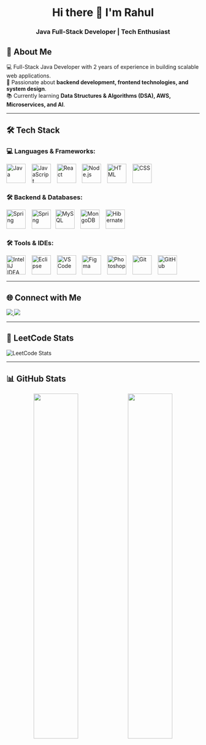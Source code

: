 <h1 align="center"> Hi there 👋 I'm Rahul </h1>  
<h3 align="center"> Java Full-Stack Developer | Tech Enthusiast </h3>  

## 🚀 About Me  
💻 Full-Stack Java Developer with 2 years of experience in building scalable web applications.  
🔹 Passionate about **backend development, frontend technologies, and system design**.  
📚 Currently learning **Data Structures & Algorithms (DSA), AWS, Microservices, and AI**.   

---

## 🛠 Tech Stack  

### **💻 Languages & Frameworks:**  
<p align="left">  
  <img src="https://cdn.jsdelivr.net/gh/devicons/devicon/icons/java/java-original.svg" title="Java" width="50" height="50"/> &nbsp;&nbsp;
  <img src="https://cdn.jsdelivr.net/gh/devicons/devicon/icons/javascript/javascript-original.svg" title="JavaScript" width="50" height="50"/> &nbsp;&nbsp;
  <img src="https://cdn.jsdelivr.net/gh/devicons/devicon/icons/react/react-original.svg" title="React" width="50" height="50"/> &nbsp;&nbsp;
  <img src="https://cdn.jsdelivr.net/gh/devicons/devicon/icons/nodejs/nodejs-original.svg" title="Node.js" width="50" height="50"/> &nbsp;&nbsp;
  <img src="https://cdn.jsdelivr.net/gh/devicons/devicon/icons/html5/html5-original.svg" title="HTML" width="50" height="50"/> &nbsp;&nbsp;
  <img src="https://cdn.jsdelivr.net/gh/devicons/devicon/icons/css3/css3-original.svg" title="CSS" width="50" height="50"/> &nbsp;&nbsp;
</p>  

### **🛠 Backend & Databases:**  
<p align="left">
  <img src="https://cdn.jsdelivr.net/gh/devicons/devicon/icons/spring/spring-original.svg" title="Spring" width="50" height="50"/> &nbsp;&nbsp;
  <img src="https://img.icons8.com/color/48/spring-logo.png" title="Spring" width="50" height="50"/>&nbsp;&nbsp;
  <img src="https://cdn.jsdelivr.net/gh/devicons/devicon/icons/mysql/mysql-original.svg" title="MySQL" width="50" height="50"/> &nbsp;&nbsp;
  <img src="https://cdn.jsdelivr.net/gh/devicons/devicon/icons/mongodb/mongodb-original.svg" title="MongoDB" width="50" height="50"/> &nbsp;&nbsp;
  <img src="https://img.icons8.com/color/48/hibernate.png" title="Hibernate" width="50" height="50"/> &nbsp;&nbsp;
</p>  

### **🛠 Tools & IDEs:**  
<p align="left">  
  <img src="https://cdn.jsdelivr.net/gh/devicons/devicon/icons/intellij/intellij-original.svg" title="IntelliJ IDEA" width="50" height="50"/> &nbsp;&nbsp;
  <img src="https://cdn.jsdelivr.net/gh/devicons/devicon/icons/eclipse/eclipse-original.svg" title="Eclipse" width="50" height="50"/> &nbsp;&nbsp;
  <img src="https://cdn.jsdelivr.net/gh/devicons/devicon/icons/vscode/vscode-original.svg" title="VS Code" width="50" height="50"/> &nbsp;&nbsp;
  <img src="https://cdn.jsdelivr.net/gh/devicons/devicon/icons/figma/figma-original.svg" title="Figma" width="50" height="50"/> &nbsp;&nbsp;
  <img src="https://img.icons8.com/color/48/adobe-photoshop.png" title="Photoshop" width="50" height="50"/> &nbsp;&nbsp;
  <img src="https://cdn.jsdelivr.net/gh/devicons/devicon/icons/git/git-original.svg" title="Git" width="50" height="50"/> &nbsp;&nbsp;
  <img src="https://img.icons8.com/glyph-neue/64/github.png" title="GitHub" width="50" height="50"/>&nbsp;&nbsp;
</p>  

---

## 🌐 Connect with Me  
<p align="left">
  <a href="https://www.linkedin.com/in/rahul--t/" target="_blank">
    <img src="https://img.shields.io/badge/LinkedIn-%230077B5.svg?&style=for-the-badge&logo=linkedin&logoColor=white" />
  </a>
  <a href="https://splendorous-marshmallow-9946ff.netlify.app" target="_blank">
    <img src="https://img.shields.io/badge/Portfolio-%23171717.svg?&style=for-the-badge" />
  </a>
</p>  

---

## 🚀 LeetCode Stats  
![LeetCode Stats](https://leetcard.jacoblin.cool/rahulus6pqz?theme=dark&font=Raleway&ext=heatmap)  

---

 ## 📊 GitHub Stats  
<p align="center">
  <img src="https://github-readme-stats.vercel.app/api?username=yourgithubusername&show_icons=true&theme=dark" width="48%" />
  <img src="https://github-readme-streak-stats.herokuapp.com/?user=yourgithubusername&theme=dark" width="48%" />
</p> 
